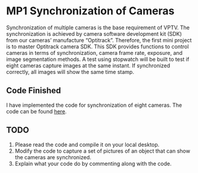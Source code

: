 # MP1 Synchronization of Cameras

Synchronization of multiple cameras is the base requirement of VPTV. 
The synchronization is achieved by camera software development kit (SDK) 
from our cameras’ manufacture “Optitrack”. Therefore, the first mini project 
is to master Optitrack camera SDK. This SDK provides functions to control cameras 
in terms of synchronization, camera frame rate, exposure, and image segmentation methods.
 A test using stopwatch will be built to test if eight cameras capture images at the
 same instant. If synchronized correctly, all images will show the same time stamp.

## Code Finished
I have implemented the code for synchronization of eight cameras.
The code can be found [here](https://github.com/yuzhao0215/VPTV_tutorial/test).

## TODO
1. Please read the code and compile it on your local desktop. 
2. Modify the code to capture a set of pictures of an object that can show the cameras are synchronized.
3. Explain what your code do by commenting along with the code.